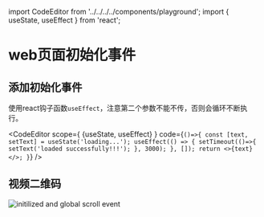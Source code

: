 import CodeEditor from '../../../../components/playground';
import { useState, useEffect } from 'react';

# web页面初始化事件

## 添加初始化事件

使用react钩子函数`useEffect`，注意第二个参数不能不传，否则会循环不断执行。

<CodeEditor scope={ {useState, useEffect} } code={`
()=>{
	const [text, setText] = useState('loading...');
	useEffect(() => {
		setTimeout(()=>{
			setText('loaded successfully!!!');
		}, 3000);
	}, []);
	return <>{text}</>;
}
`} />

## 视频二维码

![initilized and global scroll event](../images/1052457368.jpg)
